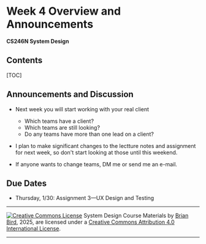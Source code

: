 <h1>Week 4 Overview and Announcements</h1>

**CS246N System Design**

<h2>Contents</h2>

[TOC]

## Announcements and Discussion

- Next week you will start working with your real client
  - Which teams have a client? 
  - Which teams are still looking?
  - Do any teams have more than one lead on a client?

- I plan to make significant changes to the lectture notes and assignment for next week, so don't start looking at those until this weekend.
- If anyone wants to change teams, DM me or send me an e-mail.

## Due Dates

- Thursday, 1/30: Assignment 3&mdash;UX Design and Testing



------

[![Creative Commons License](https://i.creativecommons.org/l/by/4.0/88x31.png)](http://creativecommons.org/licenses/by/4.0/)
System Design Course Materials by [Brian Bird](https://profbird.dev), 2025, are licensed under a [Creative Commons Attribution 4.0 International License](http://creativecommons.org/licenses/by/4.0/).

---

